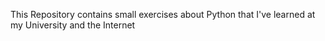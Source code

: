 This Repository contains small exercises about Python that I've learned at my University and the Internet
